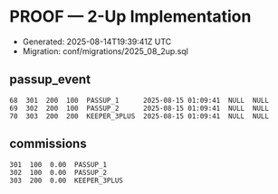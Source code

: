 # PROOF — 2-Up Implementation

- Generated: 2025-08-14T19:39:41Z UTC
- Migration: conf/migrations/2025_08_2up.sql

## passup_event
```
68  301  200  100  PASSUP_1      2025-08-15 01:09:41  NULL  NULL
69  302  200  100  PASSUP_2      2025-08-15 01:09:41  NULL  NULL
70  303  200  200  KEEPER_3PLUS  2025-08-15 01:09:41  NULL  NULL
```

## commissions
```
301  100  0.00  PASSUP_1
302  100  0.00  PASSUP_2
303  200  0.00  KEEPER_3PLUS
```
